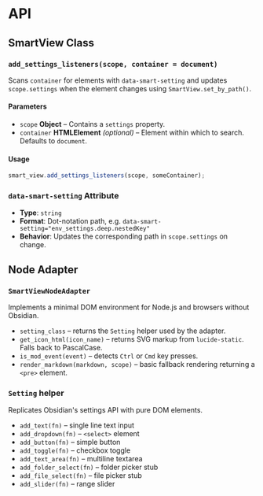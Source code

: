 # API

## SmartView Class

### `add_settings_listeners(scope, container = document)`
Scans `container` for elements with `data-smart-setting` and updates `scope.settings` when the element changes using `SmartView.set_by_path()`.

#### Parameters
- `scope` **Object** – Contains a `settings` property.
- `container` **HTMLElement** *(optional)* – Element within which to search. Defaults to `document`.

#### Usage
```js
smart_view.add_settings_listeners(scope, someContainer);
```

### `data-smart-setting` Attribute
- **Type**: `string`
- **Format**: Dot-notation path, e.g. `data-smart-setting="env_settings.deep.nestedKey"`
- **Behavior**: Updates the corresponding path in `scope.settings` on change.

## Node Adapter

### `SmartViewNodeAdapter`
Implements a minimal DOM environment for Node.js and browsers without Obsidian.

- `setting_class` – returns the `Setting` helper used by the adapter.
- `get_icon_html(icon_name)` – returns SVG markup from `lucide-static`. Falls back to PascalCase.
- `is_mod_event(event)` – detects `Ctrl` or `Cmd` key presses.
- `render_markdown(markdown, scope)` – basic fallback rendering returning a `<pre>` element.

### `Setting` helper
Replicates Obsidian's settings API with pure DOM elements.

- `add_text(fn)` – single line text input
- `add_dropdown(fn)` – `<select>` element
- `add_button(fn)` – simple button
- `add_toggle(fn)` – checkbox toggle
- `add_text_area(fn)` – multiline textarea
- `add_folder_select(fn)` – folder picker stub
- `add_file_select(fn)` – file picker stub
- `add_slider(fn)` – range slider
